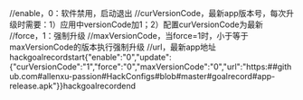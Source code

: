//enable，0：软件禁用，启动退出
//curVersionCode，最新app版本号，每次升级时需要：1）应用中versionCode加1；2）配置curVersionCode为最新
//force，1：强制升级
//maxVersionCode，当force=1时，小于等于maxVersionCode的版本执行强制升级
//url，最新app地址
hackgoalrecordstart{"enable":"0","update":{"curVersionCode":"1","force":"0","maxVersionCode":"0","url":"https:##github.com#allenxu-passion#HackConfigs#blob#master#goalrecord#app-release.apk"}}hackgoalrecordend
